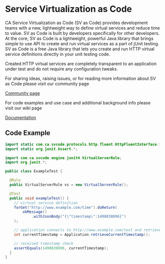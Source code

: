 # Service Virtualization as Code

CA Service Virtualization as Code (SV as Code) provides development teams with a new, lightweight way to define virtual services and reduce time to value. SV as Code is built by developers specifically for other developers. At the core, SV as Code is a lightweight, powerful Java library that brings simple to use API to create and run virtual services as a part of jUnit testing. SV as Code is a free Java library that lets you create and run HTTP virtual service definitions directly in your unit testing code.

Created HTTP virtual services are completely transparent to an application under test and do not require any configuration tweaks.

For sharing ideas, raising issues, or for reading more information about SV as Code please visit our community page 

[Community page](https://communities.ca.com/community/ca-devtest-community/content?filterID=contentstatus%5Bpublished%5D~category%5Bsv-as-code%5D)

For code examples and use case and additional background info please visit our wiki page

[Documentation](https://docops.ca.com/sv-as-code/en)

## Code Example
```java
import static com.ca.svcode.protocols.http.fluent.HttpFluentInterface.*;
import static org.junit.Assert.*;

import com.ca.svcode.engine.junit4.VirtualServerRule;
import org.junit.*;

public class ExampleTest {

  @Rule
  public VirtualServerRule vs = new VirtualServerRule();

  @Test
  public void exampleTest() {
    // virtual service definition
    forGet("http://www.example.com/time").doReturn(
        okMessage()
            .withJsonBody("{\"timestamp\":1498838896}")
    );

    // application connects to http://www.example.com/test and retrieves JSON response
    int currentTimestamp = Application.retrieveCurrentTimestamp();

    // received timestamp check
    assertEquals(1498838896, currentTimestamp);
  }
}
```
